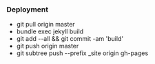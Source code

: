 

### Deployment

* git pull origin master
* bundle exec jekyll build
* git add --all && git commit -am 'build'
* git push origin master
* git subtree push --prefix _site origin gh-pages
